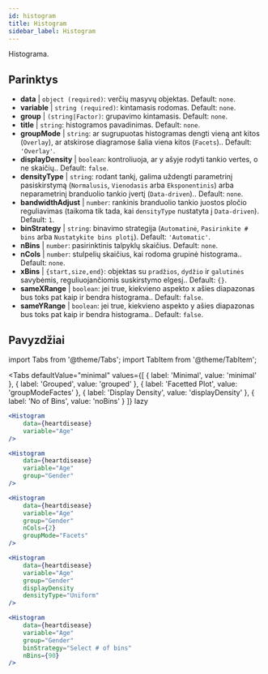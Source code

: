 ```yaml
---
id: histogram
title: Histogram
sidebar_label: Histogram
---
```


Histograma.

## Parinktys

* __data__ | `object (required)`: verčių masyvų objektas. Default: `none`.
* __variable__ | `string (required)`: kintamasis rodomas. Default: `none`.
* __group__ | `(string|Factor)`: grupavimo kintamasis. Default: `none`.
* __title__ | `string`: histogramos pavadinimas. Default: `none`.
* __groupMode__ | `string`: ar sugrupuotas histogramas dengti vieną ant kitos (`Overlay`), ar atskirose diagramose šalia viena kitos (`Facets`).. Default: `'Overlay'`.
* __displayDensity__ | `boolean`: kontroliuoja, ar y ašyje rodyti tankio vertes, o ne skaičių.. Default: `false`.
* __densityType__ | `string`: rodant tankį, galima uždengti parametrinį pasiskirstymą (`Normalusis`, `Vienodasis` arba `Eksponentinis`) arba neparametrinį branduolio tankio įvertį (`Data-driven`).. Default: `none`.
* __bandwidthAdjust__ | `number`: rankinis branduolio tankio juostos pločio reguliavimas (taikoma tik tada, kai `densityType` nustatyta į `Data-driven`). Default: `1`.
* __binStrategy__ | `string`: binavimo strategija (`Automatinė`, `Pasirinkite # bins` arba `Nustatykite bins plotį`). Default: `'Automatic'`.
* __nBins__ | `number`: pasirinktinis talpyklų skaičius. Default: `none`.
* __nCols__ | `number`: stulpelių skaičius, kai rodoma grupinė histograma.. Default: `none`.
* __xBins__ | `{start,size,end}`: objektas su `pradžios`, `dydžio` ir `galutinės` savybėmis, reguliuojančiomis suskirstymo elgesį.. Default: `{}`.
* __sameXRange__ | `boolean`: jei true, kiekvieno aspekto x ašies diapazonas bus toks pat kaip ir bendra histograma.. Default: `false`.
* __sameYRange__ | `boolean`: jei true, kiekvieno aspekto y ašies diapazonas bus toks pat kaip ir bendra histograma.. Default: `false`.


## Pavyzdžiai

import Tabs from '@theme/Tabs';
import TabItem from '@theme/TabItem';

<Tabs
    defaultValue="minimal"
    values={[
        { label: 'Minimal', value: 'minimal' },
        { label: 'Grouped', value: 'grouped' },
        { label: 'Facetted Plot', value: 'groupModeFactes' },
        { label: 'Display Density', value: 'displayDensity' },
        { label: 'No of Bins', value: 'noBins' }
    ]}
    lazy
>

<TabItem value="minimal">

```jsx live
<Histogram 
    data={heartdisease} 
    variable="Age"
/>
```

</TabItem>

<TabItem value="grouped">

```jsx live
<Histogram 
    data={heartdisease} 
    variable="Age"
    group="Gender"
/>
```

</TabItem>

<TabItem value="groupModeFactes">

```jsx live
<Histogram 
    data={heartdisease} 
    variable="Age"
    group="Gender"
    nCols={2}
    groupMode="Facets"
/>
```

</TabItem>

<TabItem value="displayDensity">

```jsx live
<Histogram 
    data={heartdisease} 
    variable="Age"
    group="Gender"
    displayDensity 
    densityType="Uniform"
/>
```

</TabItem>

<TabItem value="noBins">

```jsx live
<Histogram 
    data={heartdisease} 
    variable="Age"
    group="Gender"
    binStrategy="Select # of bins"
    nBins={90}
/>
```

</TabItem>

</Tabs>
